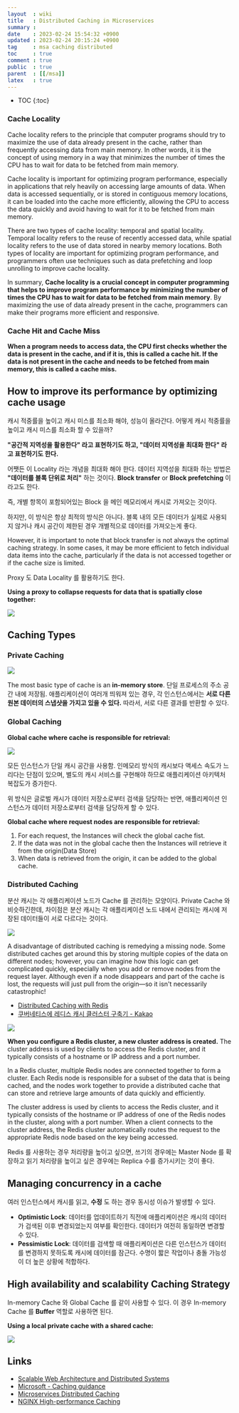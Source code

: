 ```yaml
---
layout  : wiki
title   : Distributed Caching in Microservices
summary : 
date    : 2023-02-24 15:54:32 +0900
updated : 2023-02-24 20:15:24 +0900
tag     : msa caching distributed
toc     : true
comment : true
public  : true
parent  : [[/msa]]
latex   : true
---
```

* TOC
{:toc}

### Cache Locality

Cache locality refers to the principle that computer programs should try to maximize the use of data already present in the cache, rather than frequently accessing data from main memory. In other words, it is the concept of using memory in a way that minimizes the number of times the CPU has to wait for data to be fetched from main memory.

Cache locality is important for optimizing program performance, especially in applications that rely heavily on accessing large amounts of data. When data is accessed sequentially, or is stored in contiguous memory locations, it can be loaded into the cache more efficiently, allowing the CPU to access the data quickly and avoid having to wait for it to be fetched from main memory.

There are two types of cache locality: temporal and spatial locality. Temporal locality refers to the reuse of recently accessed data, while spatial locality refers to the use of data stored in nearby memory locations. Both types of locality are important for optimizing program performance, and programmers often use techniques such as data prefetching and loop unrolling to improve cache locality.

In summary, __Cache locality is a crucial concept in computer programming that helps to improve program performance by minimizing the number of times the CPU has to wait for data to be fetched from main memory__. By maximizing the use of data already present in the cache, programmers can make their programs more efficient and responsive.

### Cache Hit and Cache Miss 

__When a program needs to access data, the CPU first checks whether the data is present in the cache, and if it is, this is called a cache hit. If the data is not present in the cache and needs to be fetched from main memory, this is called a cache miss.__

## How to improve its performance by optimizing cache usage

캐시 적중률을 높이고 캐시 미스를 최소화 해야, 성능이 올라간다. 어떻게 캐시 적중률을 높이고 캐시 미스를 최소화 할 수 있을까?

__"공간적 지역성을 활용한다" 라고 표현하기도 하고, "데이터 지역성을 최대화 한다" 라고 표현하기도 한다.__

어쨋든 이 Locality 라는 개념을 최대화 해야 한다. 데이터 지역성을 최대화 하는 방법은 __"데이터를 블록 단위로 처리"__ 하는 것이다. __Block transfer__ or __Block prefetching__ 이라고도 한다.

즉, 개별 항목이 포함되어있는 Block 을 메인 메모리에서 캐시로 가져오는 것이다. 

하지만, 이 방식은 항상 최적의 방식은 아니다. 블록 내의 모든 데이터가 실제로 사용되지 않거나 캐시 공간이 제한된 경우 개별적으로 데이터를 가져오는게 좋다.

However, it is important to note that block transfer is not always the optimal caching strategy. In some cases, it may be more efficient to fetch individual data items into the cache, particularly if the data is not accessed together or if the cache size is limited.

Proxy 도 Data Locality 를 활용하기도 한다.

__Using a proxy to collapse requests for data that is spatially close together:__

![](/resource/wiki/msa-distributed-caching/proxy-data-locality.png)

## Caching Types

### Private Caching

![](/resource/wiki/msa-distributed-caching/private.png)

The most basic type of cache is an __in-memory store__. 단일 프로세스의 주소 공간 내에 저장됨. 애플리케이션이 여러개 띄워져 있는 경우, 각 인스턴스에서는 __서로 다른 원본 데이터의 스냅샷을 가지고 있을 수 있다.__ 따라서, 서로 다른 결과를 반환할 수 있다.

### Global Caching

__Global cache where cache is responsible for retrieval:__

![](/resource/wiki/msa-distributed-caching/global.png)

모든 인스턴스가 단일 캐시 공간을 사용함. 인메모리 방식의 캐시보다 액세스 속도가 느리다는 단점이 있으며, 별도의 캐시 서비스를 구현해야 하므로 애플리케이션 아키텍처 복잡도가 증가한다.

위 방식은 글로벌 캐시가 데이터 저장소로부터 검색을 담당하는 반면, 애플리케이션 인스턴스가 데이터 저장소로부터 검색을 담당하게 할 수 있다. 

__Global cache where request nodes are responsible for retrieval:__

1. For each request, the Instances will check the global cache fist.
2. If the data was not in the global cache then the Instances will retrieve it from the origin(Data Store)
3. When data is retrieved from the origin, it can be added to the global cache.

### Distributed Caching

분산 캐시는 각 애플리케이션 노드가 Cache 를 관리하는 모양이다. Private Cache 와 비슷하긴한데, 차이점은 분산 캐시는 각 애플리케이션 노드 내에서 관리되는 캐시에 저장된 데이터들이 서로 다르다는 것이다.

![](/resource/wiki/msa-distributed-caching/distributed-caching.png)

A disadvantage of distributed caching is remedying a missing node. Some distributed caches get around this by storing multiple copies of the data on different nodes; however, you can imagine how this logic can get complicated quickly, especially when you add or remove nodes from the request layer. Although even if a node disappears and part of the cache is lost, the requests will just pull from the origin—so it isn't necessarily catastrophic!

- [Distributed Caching with Redis](https://cloudificationzone.com/2021/11/01/distributed-caching-with-redis/)
- [쿠버네티스에 레디스 캐시 클러스터 구축기 - Kakao](https://tech.kakao.com/2022/02/09/k8s-redis/)

![](/resource/wiki/msa-distributed-caching/redis.png)

__When you configure a Redis cluster, a new cluster address is created.__ The cluster address is used by clients to access the Redis cluster, and it typically consists of a hostname or IP address and a port number.

In a Redis cluster, multiple Redis nodes are connected together to form a cluster. Each Redis node is responsible for a subset of the data that is being cached, and the nodes work together to provide a distributed cache that can store and retrieve large amounts of data quickly and efficiently.

The cluster address is used by clients to access the Redis cluster, and it typically consists of the hostname or IP address of one of the Redis nodes in the cluster, along with a port number. When a client connects to the cluster address, the Redis cluster automatically routes the request to the appropriate Redis node based on the key being accessed.

Redis 를 사용하는 경우 처리량을 높이고 싶으면, 쓰기의 경우에는 Master Node 를 확장하고 읽기 처리량을 높이고 싶은 경우에는 Replica 수를 증가시키는 것이 좋다.

## Managing concurrency in a cache

여러 인스턴스에서 캐시를 읽고, __수정__ 도 하는 경우 동시성 이슈가 발생할 수 있다. 

- __Optimistic Lock__: 데이터를 업데이트하기 직전에 애플리케이션은 캐시의 데이터가 검색된 이후 변경되었는지 여부를 확인한다. 데이터가 여전히 동일하면 변경할 수 있다.
- __Pessimistic Lock__: 데이터를 검색할 때 애플리케이션은 다른 인스턴스가 데이터를 변경하지 못하도록 캐시에 데이터를 잠근다. 수명이 짧은 작업이나 충돌 가능성이 더 높은 상황에 적합하다.

## High availability and scalability Caching Strategy

In-memory Cache 와 Global Cache 를 같이 사용할 수 있다. 이 경우 In-memory Cache 를 __Buffer__ 역할로 사용하면 된다.

__Using a local private cache with a shared cache:__

![](/resource/wiki/msa-distributed-caching/cache-both.png)

## Links

- [Scalable Web Architecture and Distributed Systems](http://www.aosabook.org/en/distsys.html)
- [Microsoft - Caching guidance](https://learn.microsoft.com/en-us/azure/architecture/best-practices/caching)
- [Microservices Distributed Caching](https://medium.com/design-microservices-architecture-with-patterns/microservices-distributed-caching-76828817e41b)
- [NGINX High-performance Caching](https://www.slideshare.net/Nginx/nginx-highperformance-caching)